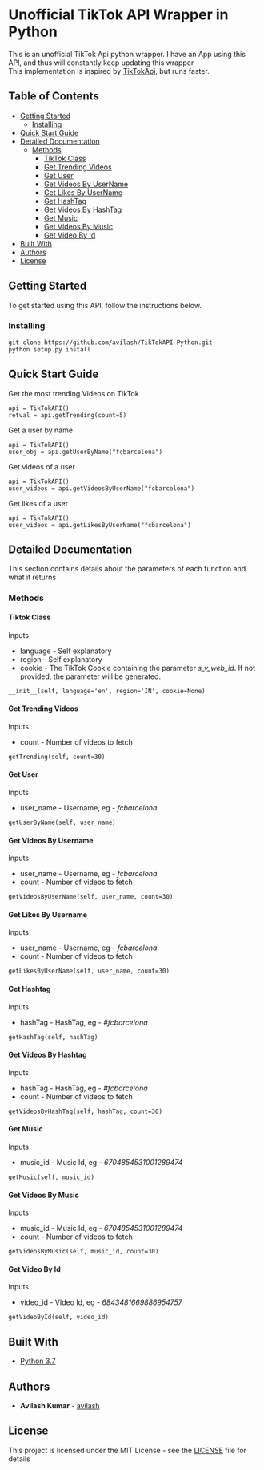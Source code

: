 
# Unofficial TikTok API Wrapper in Python

This is an unofficial TikTok Api python wrapper. I have an App using this API, and thus will constantly keep updating this wrapper  
This implementation is inspired by [TikTokApi](https://github.com/davidteather/TikTok-Api/), but runs faster.  


## Table of Contents
- [Getting Started](#getting-started)
    - [Installing](#installing)
- [Quick Start Guide](#quick-start-guide)
- [Detailed Documentation](#detailed-documentation)
    - [Methods](#methods)
        - [TikTok Class](#tiktok-class)
        - [Get Trending Videos](#get-trending-videos)
        - [Get User](#get-user)
        - [Get Videos By UserName](#get-videos-by-username)
        - [Get Likes By UserName](#get-likes-by-username)
        - [Get HashTag](#get-hashtag)
        - [Get Videos By HashTag](#get-videos-by-hashtag)
        - [Get Music](#get-music)
        - [Get Videos By Music](#get-videos-by-music)
        - [Get Video By Id](#get-video-by-id)
- [Built With](#built-with)
- [Authors](#authors)
- [License](#license)

## Getting Started

To get started using this API, follow the instructions below.

### Installing
```
git clone https://github.com/avilash/TikTokAPI-Python.git
python setup.py install
```

## Quick Start Guide
Get the most trending Videos on TikTok
```
api = TikTokAPI()
retval = api.getTrending(count=5)
```
Get a user by name
```
api = TikTokAPI()
user_obj = api.getUserByName("fcbarcelona")
```
Get videos of a user
```
api = TikTokAPI()
user_videos = api.getVideosByUserName("fcbarcelona")
```
Get likes of a user
```
api = TikTokAPI()
user_videos = api.getLikesByUserName("fcbarcelona")
```

## Detailed Documentation
This section contains details about the parameters of each function and what it returns

### Methods

#### Tiktok Class
Inputs
* language - Self explanatory
* region - Self explanatory
* cookie - The TikTok Cookie containing the parameter <em>s_v_web_id</em>. If not provided, the parameter will be generated.

```buildoutcfg
__init__(self, language='en', region='IN', cookie=None)
```

#### Get Trending Videos
Inputs
* count - Number of videos to fetch  

```buildoutcfg
getTrending(self, count=30)
```

#### Get User
Inputs
* user_name - Username, eg - <em>fcbarcelona</em>

```buildoutcfg
getUserByName(self, user_name)
```

#### Get Videos By Username
Inputs
* user_name - Username, eg - <em>fcbarcelona</em>
* count - Number of videos to fetch

```buildoutcfg
getVideosByUserName(self, user_name, count=30)
```

#### Get Likes By Username
Inputs
* user_name - Username, eg - <em>fcbarcelona</em>
* count - Number of videos to fetch

```buildoutcfg
getLikesByUserName(self, user_name, count=30)
```

#### Get Hashtag
Inputs
* hashTag - HashTag, eg - <em>#fcbarcelona</em>

```buildoutcfg
getHashTag(self, hashTag)
```

#### Get Videos By Hashtag
Inputs
* hashTag - HashTag, eg - <em>#fcbarcelona</em>
* count - Number of videos to fetch

```buildoutcfg
getVideosByHashTag(self, hashTag, count=30)
```

#### Get Music
Inputs
* music_id - Music Id, eg - <em>6704854531001289474</em>

```buildoutcfg
getMusic(self, music_id)
```

#### Get Videos By Music
Inputs
* music_id - Music Id, eg - <em>6704854531001289474</em>
* count - Number of videos to fetch

```buildoutcfg
getVideosByMusic(self, music_id, count=30)
```

#### Get Video By Id
Inputs
* video_id - VIdeo Id, eg - <em>6843481669886954757</em>

```buildoutcfg
getVideoById(self, video_id)
```

## Built With

* [Python 3.7](https://www.python.org/)

## Authors

* **Avilash Kumar** - [avilash](https://github.com/avilash)

## License

This project is licensed under the MIT License - see the [LICENSE](LICENSE) file for details

